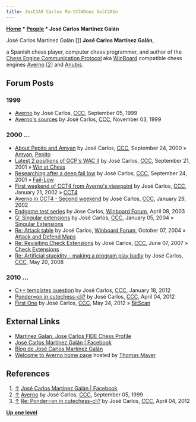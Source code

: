 ```yaml
---
title: JosC3A9 Carlos MartC3ADnez GalC3A1n
---
```

**[Home](Home "Home") \* [People](People "People") \* José Carlos Martínez Galán**



 [](File:Jos%C3%A9_Carlos_Mart%C3%ADnez_Gal%C3%A1n.jpg) José Carlos Martínez Galán <a id="cite-note-1" href="#cite-ref-1">[1]</a> 
**José Carlos Martínez Galán**,  

a Spanish chess player, computer chess programmer, and author of the [Chess Engine Communication Protocol](Chess_Engine_Communication_Protocol "Chess Engine Communication Protocol") aka [WinBoard](WinBoard "WinBoard") compatible chess engines [Averno](Averno "Averno") <a id="cite-note-2" href="#cite-ref-2">[2]</a> and [Anubis](Anubis "Anubis"). 



## Forum Posts


### 1999


* [Averno](https://www.stmintz.com/ccc/index.php?id=67450) by José Carlos, [CCC](CCC "CCC"), September 05, 1999
* [Averno's sources](https://www.stmintz.com/ccc/index.php?id=76197) by José Carlos, [CCC](CCC "CCC"), November 03, 1999


### 2000 ...


* [About Pepito and Amyan](https://www.stmintz.com/ccc/index.php?id=130421) by José Carlos, [CCC](CCC "CCC"), September 24, 2000 » [Amyan](Amyan "Amyan"), [Pepito](Pepito "Pepito")
* [Latest 2 positions of GCP's WAC II](https://www.stmintz.com/ccc/index.php?id=189738) by José Carlos, [CCC](CCC "CCC"), September 21, 2001 » [Win at Chess](Win_at_Chess "Win at Chess")
* [Researching after a deep fail low](https://www.stmintz.com/ccc/index.php?id=190179) by José Carlos, [CCC](CCC "CCC"), September 24, 2001 » [Fail-Low](Fail-Low "Fail-Low")
* [First weekend of CCT4 from Averno's viewpoint](https://www.stmintz.com/ccc/index.php?id=208926) by José Carlos, [CCC](CCC "CCC"), January 21, 2002 » [CCT4](CCT4 "CCT4")
* [Averno in CCT4 - Second weekend](https://www.stmintz.com/ccc/index.php?id=210736) by José Carlos, [CCC](CCC "CCC"), January 29, 2002
* [Endgame test series](http://www.open-aurec.com/wbforum/viewtopic.php?f=18&t=42127) by Jose Carlos, [Winboard Forum](Computer_Chess_Forums "Computer Chess Forums"), April 08, 2003
* [Q: Singular extensions](https://www.stmintz.com/ccc/index.php?id=340288) by José Carlos, [CCC](CCC "CCC"), January 05, 2004 » [Singular Extensions](Singular_Extensions "Singular Extensions")
* [Re: Attack table](http://www.open-aurec.com/wbforum/viewtopic.php?t=171#p504) by José Carlos, [Winboard Forum](Computer_Chess_Forums "Computer Chess Forums"), October 07, 2004 » [Attack and Defend Maps](Attack_and_Defend_Maps "Attack and Defend Maps")
* [Re: Revisiting Check Extensions](http://www.talkchess.com/forum3/viewtopic.php?f=7&t=14333&start=4) by José Carlos, [CCC](CCC "CCC"), June 07, 2007 » [Check Extensions](Check_Extensions "Check Extensions")
* [Re: Artificial stupidity - making a program play badly](http://www.talkchess.com/forum3/viewtopic.php?f=7&t=21264&start=24) by José Carlos, [CCC](CCC "CCC"), May 20, 2008


### 2010 ...


* [C++ templates question](http://www.talkchess.com/forum3/viewtopic.php?f=7&t=42046) by José Carlos, [CCC](CCC "CCC"), January 18, 2012
* [Ponder=on in cutechess-cli?](http://www.talkchess.com/forum3/viewtopic.php?t=43157) by José Carlos, [CCC](CCC "CCC"), April 04, 2012
* [First One](http://www.talkchess.com/forum3/viewtopic.php?f=7&t=43825) by José Carlos, [CCC](CCC "CCC"), May 24, 2012 » [BitScan](BitScan "BitScan")


## External Links


* [Martinez Galan, Jose Carlos FIDE Chess Profile](http://ratings.fide.com/card.phtml?event=2209039)
* [José Carlos Martínez Galán | Facebook](https://es-la.facebook.com/jose.carlos.martinez.galan)
* [Blog de José Carlos Martínez Galán](https://josecarlosmartinezgalan.wordpress.com/)
* [Welcome to Averno home page](http://www.quarkchess.de/averno/) hosted by [Thomas Mayer](Thomas_Mayer "Thomas Mayer")


## References


1. <a id="cite-ref-1" href="#cite-note-1">↑</a> [José Carlos Martínez Galán | Facebook](https://es-la.facebook.com/jose.carlos.martinez.galan)
2. <a id="cite-ref-2" href="#cite-note-2">↑</a> [Averno](https://www.stmintz.com/ccc/index.php?id=67450) by José Carlos, [CCC](CCC "CCC"), September 05, 1999
3. <a id="cite-ref-3" href="#cite-note-3">↑</a> [Re: Ponder=on in cutechess-cli?](http://www.talkchess.com/forum3/viewtopic.php?t=43157&start=1) by José Carlos, [CCC](CCC "CCC"), April 04, 2012

**[Up one level](People "People")**







 

